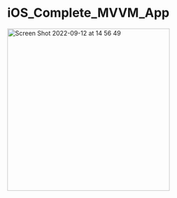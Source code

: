 # iOS_Complete_MVVM_App
<img width="371" alt="Screen Shot 2022-09-12 at 14 56 49" src="https://user-images.githubusercontent.com/43179750/189687841-76da9864-8d94-4b3a-9ddb-d856c278d518.png">
